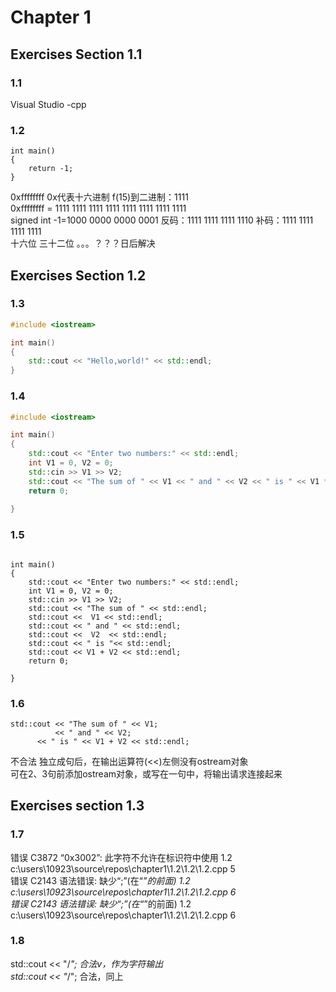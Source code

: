 # Chapter 1
## Exercises Section 1.1
### 1.1
Visual Studio -cpp
### 1.2
```
int main()
{
    return -1; 
}
```
0xffffffff  0x代表十六进制 f(15)到二进制：1111  
0xffffffff = 1111 1111 1111 1111 1111 1111 1111 1111  
signed int -1=1000 0000 0000 0001 反码：1111 1111 1111 1110 补码：1111 1111 1111 1111   
十六位 三十二位 。。。？？？日后解决  
## Exercises Section 1.2
### 1.3
```C++
#include <iostream>

int main()
{
	std::cout << "Hello,world!" << std::endl;
}
```
### 1.4
```C++
#include <iostream>

int main()
{
	std::cout << "Enter two numbers:" << std::endl;
	int V1 = 0, V2 = 0;
	std::cin >> V1 >> V2;
	std::cout << "The sum of " << V1 << " and " << V2 << " is " << V1 * V2 << std::endl;
	return 0;
  
}
```
### 1.5
```#include <iostream>

int main()
{
	std::cout << "Enter two numbers:" << std::endl;
	int V1 = 0, V2 = 0;
	std::cin >> V1 >> V2;
	std::cout << "The sum of " << std::endl;
	std::cout <<  V1 << std::endl;
	std::cout << " and " << std::endl;
	std::cout <<  V2  << std::endl;
	std::cout << " is "<< std::endl;
	std::cout << V1 + V2 << std::endl;
	return 0;

}
```
### 1.6
```
std::cout << "The sum of " << V1; 
          << " and " << V2; 
	  << " is " << V1 + V2 << std::endl;
```
不合法 独立成句后，在输出运算符(<<)左侧没有ostream对象   
可在2、3句前添加ostream对象，或写在一句中，将输出请求连接起来   
## Exercises section 1.3
### 1.7

错误	C3872	“0x3002”: 此字符不允许在标识符中使用	1.2	c:\users\10923\source\repos\chapter1\1.2\1.2\1.2.cpp	5	
错误	C2143	语法错误: 缺少“;”(在“*”的前面)	1.2	c:\users\10923\source\repos\chapter1\1.2\1.2\1.2.cpp	6	
错误	C2143	语法错误: 缺少“;”(在“*”的前面)	1.2	c:\users\10923\source\repos\chapter1\1.2\1.2\1.2.cpp	6	
### 1.8
std::cout << "/*"; 合法v，作为字符输出   
std::cout << "*/"; 合法，同上
























